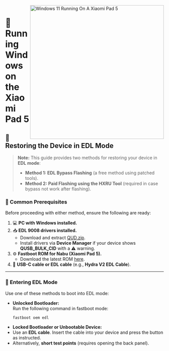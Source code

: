 <img align="right" src="https://raw.githubusercontent.com/erdilS/Port-Windows-11-Xiaomi-Pad-5/main/nabu.png" width="425" alt="Windows 11 Running On A Xiaomi Pad 5">

# 🚀 **Running Windows on the Xiaomi Pad 5**

## 📌 **Restoring the Device in EDL Mode**

> **Note:** This guide provides two methods for restoring your device in **EDL mode**:  
> - **Method 1: EDL Bypass Flashing** (a free method using patched tools).  
> - **Method 2: Paid Flashing using the HXRU Tool** (required in case bypass not work after flashing).


### **🔧 Common Prerequisites**
Before proceeding with either method, ensure the following are ready:  
1. 💻 **PC with Windows installed.**  
2. 📥 **EDL 9008 drivers installed.**  
   - Download and extract [QUD.zip](https://github.com/n00b69/woa-betalm/releases/download/Qfil/QUD.zip).  
   - Install drivers via **Device Manager** if your device shows **QUSB_BULK_CID** with a ⚠️ warning.  
3. ⚙️ **Fastboot ROM for Nabu (Xiaomi Pad 5).**  
   - Download the latest ROM [here](http://xmfirmwareupdater.com/miui/nabu/).  
4. 🔌 **USB-C cable or EDL cable** (e.g., **Hydra V2 EDL Cable**).  

---

### **🔄 Entering EDL Mode**
Use one of these methods to boot into EDL mode:  

- **Unlocked Bootloader:**  
  Run the following command in fastboot mode:  
  ```bash
  fastboot oem edl

- **Locked Bootloader or Unbootable Device:**  
- Use an **EDL cable**. Insert the cable into your device and press the button as instructed.  
- Alternatively, **short test points** (requires opening the back panel).
